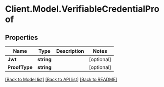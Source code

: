 # Client.Model.VerifiableCredentialProof

## Properties

Name | Type | Description | Notes
------------ | ------------- | ------------- | -------------
**Jwt** | **string** |  | [optional] 
**ProofType** | **string** |  | [optional] 

[[Back to Model list]](../README.md#documentation-for-models) [[Back to API list]](../README.md#documentation-for-api-endpoints) [[Back to README]](../README.md)

